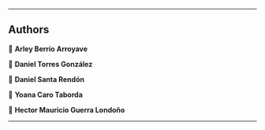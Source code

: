 
---
## Authors
👤 **Arley Berrío Arroyave**

👤 **Daniel Torres González**

👤 **Daniel Santa Rendón**

👤 **Yoana Caro Taborda**

👤 **Hector Mauricio Guerra Londoño**


***
